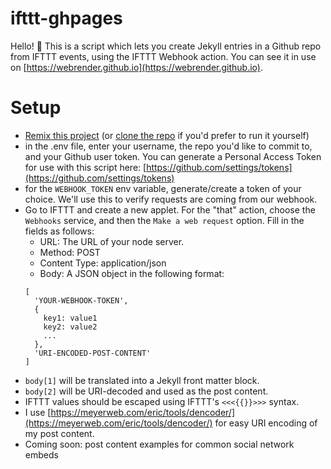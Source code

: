 # ifttt-ghpages

Hello! 👋 This is a script which lets you create Jekyll entries in a Github repo from IFTTT events, using the IFTTT Webhook action. You can see it in use on [https://webrender.github.io](https://webrender.github.io).

# Setup

* [Remix this project](https://glitch.com/~ifttt-ghpages) (or [clone the repo](https://github.com/webrender/ifttt-ghpages) if you'd prefer to run it yourself)
* in the .env file, enter your username, the repo you'd like to commit to, and your Github user token.  You can generate a Personal Access Token for use with this script here: [https://github.com/settings/tokens](https://github.com/settings/tokens)
* for the `WEBHOOK_TOKEN` env variable, generate/create a token of your choice.  We'll use this to verify requests are coming from our webhook.
* Go to IFTTT and create a new applet. For the "that" action, choose the `Webhooks` service, and then the `Make a web request` option.  Fill in the fields as follows:
  * URL: The URL of your node server.
  * Method: POST
  * Content Type: application/json
  * Body: A JSON object in the following format:
  ```
  [
    'YOUR-WEBHOOK-TOKEN',
    {
      key1: value1
      key2: value2
      ...
    },
    'URI-ENCODED-POST-CONTENT'
  ]
  ```
* `body[1]` will be translated into a Jekyll front matter block. 
* `body[2]` will be URI-decoded and used as the post content.
* IFTTT values should be escaped using IFTTT's `<<<{{}}>>>` syntax.
* I use [https://meyerweb.com/eric/tools/dencoder/](https://meyerweb.com/eric/tools/dencoder/) for easy URI encoding of my post content.
* Coming soon: post content examples for common social network embeds
